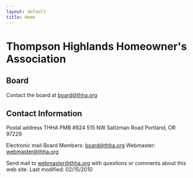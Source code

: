```yaml
---
layout: default
title: Home
---
```

# Thompson Highlands Homeowner's Association
## Board
Contact the board at <board@thha.org>

## Contact Information

Postal address
THHA 
PMB #824 
515 NW Saltzman Road 
Portland, OR 97229 

Electronic mail
Board Members: board@thha.org 
Webmaster: webmaster@thha.org 


Send mail to webmaster@thha.org with questions or comments about this web site. 
Last modified: 02/15/2010

